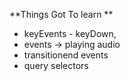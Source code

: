 **Things Got To learn **

- keyEvents - keyDown,
- events -> playing audio
- transitionend events
- query selectors
